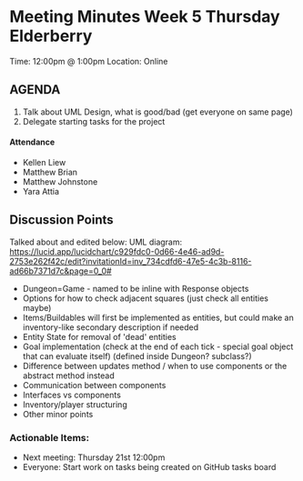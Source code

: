 # Meeting Minutes Week 5 Thursday Elderberry
Time: 12:00pm @ 1:00pm
Location:        Online

## AGENDA
  1. Talk about UML Design, what is good/bad (get everyone on same page)
  2. Delegate starting tasks for the project

#### Attendance
* Kellen Liew
* Matthew Brian
* Matthew Johnstone
* Yara Attia

## Discussion Points

Talked about and edited below:
UML diagram: https://lucid.app/lucidchart/c929fdc0-0d66-4e46-ad9d-2753e262f42c/edit?invitationId=inv_734cdfd6-47e5-4c3b-8116-ad66b7371d7c&page=0_0#

- Dungeon=Game - named to be inline with Response objects
- Options for how to check adjacent squares (just check all entities maybe)
- Items/Buildables will first be implemented as entities, but could make an inventory-like secondary description if needed
- Entity State for removal of 'dead' entities
- Goal implementation (check at the end of each tick - special goal object that can evaluate itself) (defined inside Dungeon? subclass?)
- Difference between updates method / when to use components or the abstract method instead
- Communication between components
- Interfaces vs components
- Inventory/player structuring
- Other minor points


### Actionable Items: 
* Next meeting: Thursday 21st 12:00pm
* Everyone: Start work on tasks being created on GitHub tasks board